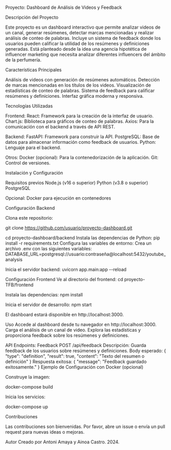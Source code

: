 Proyecto: Dashboard de Análisis de Videos y Feedback


Descripción del Proyecto

Este proyecto es un dashboard interactivo que permite analizar videos de un canal, generar resúmenes, detectar marcas mencionadas y realizar análisis de conteo de palabras. Incluye un sistema de feedback donde los usuarios pueden calificar la utilidad de los resúmenes y definiciones generadas. Está planteado desde la idea una agencia hipotética de influencer marketing que necesita analizar diferentes influencers del ámbito de la perfumería. 

Características Principales

Análisis de videos con generación de resúmenes automáticos.
Detección de marcas mencionadas en los títulos de los videos.
Visualización de estadísticas de conteo de palabras.
Sistema de feedback para calificar resúmenes y definiciones.
Interfaz gráfica moderna y responsiva.


Tecnologías Utilizadas

Frontend:
React: Framework para la creación de la interfaz de usuario.
Chart.js: Biblioteca para gráficos de conteo de palabras.
Axios: Para la comunicación con el backend a través de API REST.

Backend:
FastAPI: Framework para construir la API.
PostgreSQL: Base de datos para almacenar información como feedback de usuarios.
Python: Lenguaje para el backend.

Otros:
Docker (opcional): Para la contenedorización de la aplicación.
Git: Control de versiones.


Instalación y Configuración

Requisitos previos
Node.js (v16 o superior)
Python (v3.8 o superior)
PostgreSQL

Opcional: Docker para ejecución en contenedores


Configuración Backend

Clona este repositorio:

git clone https://github.com/usuario/proyecto-dashboard.git

cd proyecto-dashboard/backend
Instala las dependencias de Python:
pip install -r requirements.txt
Configura las variables de entorno:
Crea un archivo .env con las siguientes variables:
DATABASE_URL=postgresql://usuario:contraseña@localhost:5432/youtube_analysis

Inicia el servidor backend:
uvicorn app.main:app --reload

Configuración Frontend
Ve al directorio del frontend:
cd proyecto-TFB/frontend

Instala las dependencias:
npm install

Inicia el servidor de desarrollo:
npm start

El dashboard estará disponible en http://localhost:3000.

Uso
Accede al dashboard desde tu navegador en http://localhost:3000.
Carga el análisis de un canal de video.
Explora las estadísticas y proporciona feedback sobre los resúmenes y definiciones.


API Endpoints:
Feedback
POST /api/feedback
Descripción: Guarda feedback de los usuarios sobre resúmenes y definiciones.
Body esperado:
{
  "type": "definition",
  "result": true,
  "content": "Texto del resumen o definición"
}
Respuesta exitosa:
{ "message": "Feedback guardado exitosamente." }
Ejemplo de Configuración con Docker (opcional)


Construye la imagen:

docker-compose build


Inicia los servicios:

docker-compose up


Contribuciones

Las contribuciones son bienvenidas. Por favor, abre un issue o envía un pull request para nuevas ideas o mejoras.

Autor
Creado por Antoni Amaya  y Ainoa Castro.
2024. 

